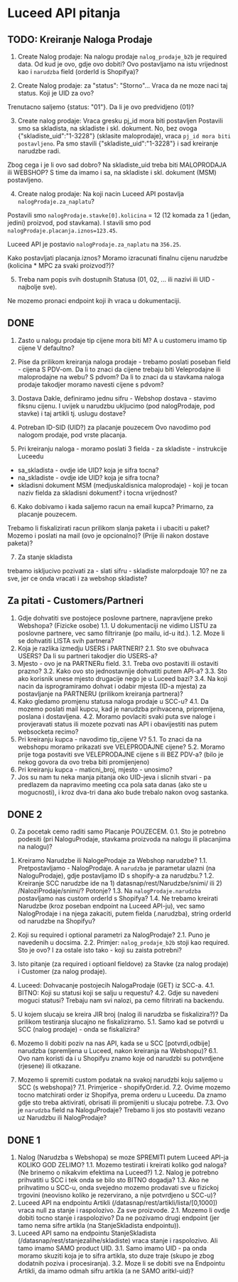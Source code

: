 # Luceed API pitanja

## TODO: Kreiranje Naloga Prodaje

1. Create Nalog prodaje: Na nalogu prodaje `nalog_prodaje_b2b` je required data.
Od kud je ovo, gdje ovo dobiti?
Ovo postavljamo na istu vrijednost kao i `narudzba` field (orderId is Shopifya)?

2. Create Nalog prodaje: za "status": "Storno"...
Vraca da ne moze naci taj status.
Koji je UID za ovo?

Trenutacno saljemo {status: "01"}.
Da li je ovo predvidjeno (01)?

3. Create nalog prodaje: Vraca gresku pj_id mora biti postavljen
Postavili smo sa skladista, na skladiste i skl. dokument.
No, bez ovoga {"skladiste_uid":"1-3228"} (sklasite maloprodaje),
vraca `pj_id mora biti postavljeno`.
Pa smo stavili {"skladiste_uid":"1-3228"} i sad kreiranje narudzbe radi.

Zbog cega i je li ovo sad dobro?
Na skladiste_uid treba biti MALOPRODAJA ili WEBSHOP?
S time da imamo i sa, na skladiste i skl. dokument (MSM) postavljeno.

4. Create nalog prodaje: Na koji nacin Luceed API postavlja `nalogProdaje.za_naplatu`?

Postavili smo `nalogProdaje.stavke[0].kolicina` = 12 (12 komada za 1 (jedan, jedini) proizvod, pod stavkama).
I stavili smo pod `nalogProdaje.placanja.iznos=123.45`.

Luceed API je postavio `nalogProdaje.za_naplatu` na `356.25`.

Kako postavljati placanja.iznos?
Moramo izracunati finalnu cijenu narudzbe (kolicina * MPC za svaki proizvod?)?

5. Treba nam popis svih dostupnih Statusa (01, 02, ... ili nazivi ili UID - najbolje sve).

Ne mozemo pronaci endpoint koji ih vraca u dokumentaciji.

## DONE

1. Zasto u nalogu prodaje tip cijene mora biti M?
A u customeru imamo tip cijene V defaultno?

2. Pise da prilikom kreiranja naloga prodaje - trebamo poslati poseban field - cijena S PDV-om.
Da li to znaci da cijene trebaju biti Veleprodajne ili maloprodajne na webu? S pdvom?
Da li to znaci da u stavkama naloga prodaje takodjer moramo navesti cijene s pdvom?

3. Dostava
Dakle, definiramo jednu sifru - Webshop dostava - stavimo fiksnu cijenu.
I uvijek u narudzbu ukljucimo (pod nalogProdaje, pod stavke) i taj artikli tj. uslugu dostave?

4. Potreban ID-SID (UID?) za placanje pouzecem
Ovo navodimo pod nalogom prodaje, pod vrste placanja.

5. Pri kreiranju naloga - moramo poslati 3 fielda - za skladiste - instrukcije Luceedu

- sa_skladista - ovdje ide UID? koja je sifra tocna?
- na_skladiste - ovdje ide UID? koja je sifra tocna?
- skladisni dokument MSM (medjuskaldisnica maloprodaje) - koji je tocan naziv fielda za skladisni dokument? i tocna vrijednost?

6. Kako dobivamo i kada saljemo racun na email kupca?
Primarno, za placanje pouzecem.

Trebamo li fiskalizirati racun prilikom slanja paketa i i ubaciti u paket?
Mozemo i poslati na mail (ovo je opcionalno)? (Prije ili nakon dostave paketa)?


7. Za stanje skladista

trebamo iskljucivo pozivati za - slati sifru - skladiste malorpdoaje 10?
ne za sve, jer ce onda vracati i za webshop skladiste?


## Za pitati - Customers/Partneri

1. Gdje dohvatiti sve postojece poslovne partnere, napravljene preko Webshopa? (Fizicke osobe)
1.1. U dokumentaciji ne vidimo LISTU za poslovne partnere, vec samo filtriranje (po mailu, id-u itd.).
1.2. Moze li se dohvatiti LISTA svih partnera?
2. Koja je razlika izmedju USERS i PARTNERI?
2.1. Sto sve obuhvaca USERS? Da li su partneri takodjer dio USERS-a?
3. Mjesto - ovo je na PARTNERu field.
3.1. Treba ovo postaviti ili ostaviti prazno?
3.2. Kako ovo sto jednostavnije dohvatiti putem API-a?
3.3. Sto ako korisnik unese mjesto drugacije nego je u Luceed bazi?
3.4. Na koji nacin da isprogramiramo dohvat i odabir mjesta (ID-a mjesta) za postavljanje na PARTNERU (prilikom kreiranja partnera)?
4. Kako gledamo promjenu statusa naloga prodaje u SCC-u?
4.1. Da mozemo poslati mail kupcu, kad je narudzba prihvacena, pripremljena, poslana i dostavljena.
4.2. Moramo povlaciti svaki puta sve naloge i provjeravati status ili mozete pozvati nas API i obavijestiti nas putem websocketa recimo?
5. Pri kreiranju kupca - navodimo tip_cijene V?
5.1. To znaci da na webshopu moramo prikazati sve VELEPRODAJNE cijene?
5.2. Moramo prije toga postaviti sve VELEPRODAJNE cijene s ili BEZ PDV-a? (bilo je nekog govora da ovo treba biti promijenjeno)
6. Pri kreiranju kupca - maticni_broj, mjesto - unosimo?
7. Jos su nam tu neka manja pitanja oko UID-jeva i slicnih stvari - pa predlazem da napravimo meeting cca pola sata danas (ako ste u mogucnosti), i kroz dva-tri dana ako bude trebalo nakon ovog sastanka.

## DONE 2

0. Za pocetak cemo raditi samo Placanje POUZECEM.
0.1. Sto je potrebno podesiti (pri NaloguProdaje, stavkama proizvoda na nalogu ili placanjima na nalogu)?

1. Kreiramo Narudzbe ili NalogeProdaje za Webshop narudzbe?
1.1. Pretpostavljamo - NalogProdaje. A `narudzba` je parametar ulazni (na NaloguProdaje), gdje postavljamo ID s shopify-a za narudzbu.?
1.2. Kreiranje SCC narudzbe ide na 1) datasnap/rest/Narudzbe/snimi/ ili 2) /NaloziProdaje/snimi/? Potonje?
1.3. Na `nalogProdaje.narudzba` postavljamo nas custom orderId s Shopifya?
1.4. Ne trebamo kreirati Narudzbe (kroz poseban endpoint na Luceed API-ju), vec samo NalogProdaje i na njega zakaciti, putem fielda (.narudzba), string orderId od narudzbe na Shopifyu?

2. Koji su required i optional parametri za NalogProdaje?
2.1. Puno je navedenih u docsima.
2.2. Primjer: `nalog_prodaje_b2b` stoji kao required. Sto je ovo? I za ostale isto tako - koji su zaista potrebni?

3. Isto pitanje (za required i optioanl fieldove) za Stavke (za nalog prodaje) i Customer (za nalog prodaje).

4. Luceed: Dohvacanje postojecih NalogaProdaje (GET) iz SCC-a.
4.1. BITNO: Koji su statusi koji se salju u requestu?
4.2. Gdje su navedeni moguci statusi? Trebaju nam svi nalozi, pa cemo filtrirati na backendu.

5. U kojem slucaju se kreira JIR broj (nalog ili narudzba se fiskalizira?)? Da prilikom testiranja slucajno ne fiskaliziramo.
5.1. Samo kad se potvrdi u SCC (nalog prodaje) - onda se fiskalizira?

6. Mozemo li dobiti poziv na nas API, kada se u SCC [potvrdi,odbije] narudzba (spremljena u Luceed, nakon kreiranja na Webshopu)?
6.1. Ovo nam koristi da i u Shopifyu znamo koje od narudzbi su potvrdjene (rjesene) ili otkazane.

7. Mozemo li spremiti custom podatak na svakoj narudzbi koju saljemo u SCC (s webshopa)?
7.1. Primjerice - shopifyOrder.id.
7.2. Ovime mozemo tocno matchirati order iz Shopifya, prema orderu u Luceedu. Da znamo gdje sto treba aktivirati, obrisati ili promijeniti u slucaju potrebe.
7.3. Ovo je `narudzba` field na NaloguProdaje? Trebamo li jos sto postaviti vezano uz Narudzbu ili NalogProdaje?

## DONE 1

1. Nalog (Narudzba s Webshopa) se moze SPREMITI putem Luceed API-ja KOLIKO GOD ZELIMO?
1.1. Mozemo testirati i kreirati koliko god naloga? (Ne brinemo o nikakvim efektima na Luceed?)
1.2. Nalog je potrebno prihvatiti u SCC i tek onda se bilo sto BITNO dogadja?
1.3. Ako ne prihvatimo u SCC-u, onda svejedno mozemo prodavati sve u fizickoj trgovini (neovisno koliko je rezervirano, a nije potvrdjeno u SCC-u)?
2. Luceed API na endpointu Artikli (/datasnap/rest/artikli/lista/[0,1000]) vraca null za stanje i raspolozivo. Za sve proizvode.
2.1. Mozemo li ovdje dobiti tocno stanje i raspolozivo? Da ne pozivamo drugi endpoint (jer tamo nema sifre artikla (na StanjeSkladista endpointu)).
3. Luceed API samo na endpointu StanjeSkladista (/datasnap/rest/stanjezalihe/skladiste) vraca stanje i raspolozivo. Ali tamo imamo SAMO product UID.
3.1. Samo imamo UID - pa onda moramo skuziti koja je to sifra artikla, sto duze traje (skupo je zbog dodatnih poziva i procesiranja).
3.2. Moze li se dobiti sve na Endpointu Artikli, da imamo odmah sifru artikla (a ne SAMO aritkl-uid)?
